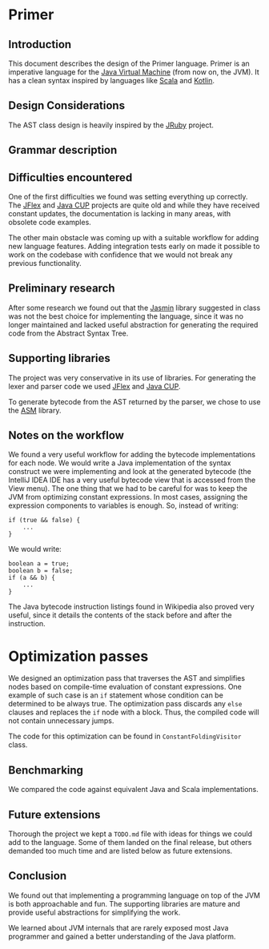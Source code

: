 Primer
======

## Introduction

This document describes the design of the Primer language. Primer is an imperative
language for the [Java Virtual Machine][jvm] (from now on, the JVM). It has a
clean syntax inspired by languages like [Scala][scala] and [Kotlin][kotlin].

## Design Considerations

The AST class design is heavily inspired by the [JRuby][jruby] project.

## Grammar description

## Difficulties encountered

One of the first difficulties we found was setting everything up correctly. The
[JFlex][jflex] and [Java CUP][java_cup] projects are quite old and while they
have received constant updates, the documentation is lacking in many areas, with
obsolete code examples.

The other main obstacle was coming up with a suitable workflow for adding new
language features. Adding integration tests early on made it possible to work
on the codebase with confidence that we would not break any previous
functionality.

## Preliminary research

After some research we found out that the [Jasmin][jasmin] library suggested in
class was not the best choice for implementing the language, since it was no
longer maintained and lacked useful abstraction for generating the required code
from the Abstract Syntax Tree.

## Supporting libraries

The project was very conservative in its use of libraries. For generating the
lexer and parser code we used [JFlex][jflex] and [Java CUP][java_cup].

To generate bytecode from the AST returned by the parser, we chose to use the
[ASM][asm] library.

## Notes on the workflow

We found a very useful workflow for adding the bytecode implementations for
each node. We would write a Java implementation of the syntax construct we were
implementing and look at the generated bytecode (the IntelliJ IDEA IDE has a
very useful bytecode view that is accessed from the View menu). The one thing
that we had to be careful for was to keep the JVM from optimizing constant
expressions. In most cases, assigning the expression components to variables is
enough. So, instead of writing:

    if (true && false) {
        ...
    }

We would write:

    boolean a = true;
    boolean b = false;
    if (a && b) {
        ...
    }

The Java bytecode instruction listings found in Wikipedia also proved very useful, since
it details the contents of the stack before and after the instruction.

# Optimization passes

We designed an optimization pass that traverses the AST and simplifies nodes based on compile-time
evaluation of constant expressions. One example of such case is an `if` statement whose condition
can be determined to be always true. The optimization pass discards any `else` clauses and replaces
the `if` node with a block. Thus, the compiled code will not contain unnecessary jumps.

The code for this optimization can be found in `ConstantFoldingVisitor` class.

## Benchmarking

We compared the code against equivalent Java and Scala implementations.

## Future extensions

Thorough the project we kept a `TODO.md` file with ideas for things we could
add to the language. Some of them landed on the final release, but others
demanded too much time and are listed below as future extensions.

## Conclusion

We found out that implementing a programming language on top of the JVM is both approachable and fun.
The supporting libraries are mature and provide useful abstractions for simplifying the work.

We learned about JVM internals that are rarely exposed most Java programmer and gained a better
understanding of the Java platform.


[jvm]: https://en.wikipedia.org/wiki/Java_virtual_machine
[scala]: http://www.scala-lang.org/
[kotlin]: http://kotlinlang.org/
[jflex]: http://jflex.de/
[java_cup]: http://www2.cs.tum.edu/projects/cup/
[asm]: http://asm.ow2.org/
[jasmin]: http://jasmin.sourceforge.net/
[wiki-bytecode]: https://en.wikipedia.org/wiki/Java_bytecode_instruction_listings
[jruby]: http://jruby.org/

